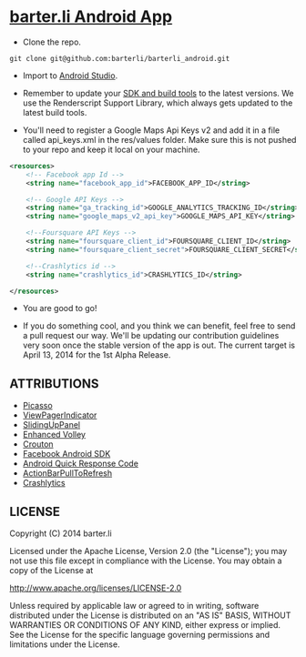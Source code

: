 [barter.li Android App][1]
=====================

- Clone the repo. 

```
git clone git@github.com:barterli/barterli_android.git
```

- Import to [Android Studio][2].

- Remember to update your [SDK and build tools][3] to the latest versions. We use the Renderscript Support Library, which always gets updated to the latest build tools.

- You'll need to register a Google Maps Api Keys v2 and add it in a file called api_keys.xml in the res/values folder. Make sure this is not pushed to your repo and keep it local on your machine.

```xml
<resources>
    <!-- Facebook app Id -->
    <string name="facebook_app_id">FACEBOOK_APP_ID</string>

    <!-- Google API Keys -->
    <string name="ga_tracking_id">GOOGLE_ANALYTICS_TRACKING_ID</string>
    <string name="google_maps_v2_api_key">GOOGLE_MAPS_API_KEY</string>

    <!--Foursquare API Keys -->
    <string name="foursquare_client_id">FOURSQUARE_CLIENT_ID</string>
    <string name="foursquare_client_secret">FOURSQUARE_CLIENT_SECRET</string>

    <!--Crashlytics id -->
    <string name="crashlytics_id">CRASHLYTICS_ID</string>

</resources>
```

- You are good to go!

- If you do something cool, and you think we can benefit, feel free to send a pull request our way. We'll be updating our contribution guidelines very soon once the stable version of the app is out. The current target is April 13, 2014 for the 1st Alpha Release.

ATTRIBUTIONS
------------
- [Picasso][l1]
- [ViewPagerIndicator][l2]
- [SlidingUpPanel][l3]
- [Enhanced Volley][l4]
- [Crouton][l5]
- [Facebook Android SDK][l6]
- [Android Quick Response Code][l7]
- [ActionBarPullToRefresh][l8]
- [Crashlytics][l9]

[l1]: https://github.com/square/picasso
[l2]: https://github.com/JakeWharton/Android-ViewPagerIndicator
[l3]: https://github.com/umano/AndroidSlidingUpPanel
[l4]: https://github.com/vinaysshenoy/enhanced-volley
[l5]: https://github.com/keyboardsurfer/Crouton
[l6]: https://github.com/facebook/facebook-android-sdk
[l7]: https://github.com/phishman3579/android-quick-response-code
[l8]: https://github.com/chrisbanes/ActionBar-PullToRefresh
[l9]: https://www.crashlytics.com/

## LICENSE

Copyright (C) 2014 barter.li

Licensed under the Apache License, Version 2.0 (the "License");
you may not use this file except in compliance with the License.
You may obtain a copy of the License at

http://www.apache.org/licenses/LICENSE-2.0

Unless required by applicable law or agreed to in writing, software
distributed under the License is distributed on an "AS IS" BASIS,
WITHOUT WARRANTIES OR CONDITIONS OF ANY KIND, either express or implied.
See the License for the specific language governing permissions and
limitations under the License.

[1]: https://play.google.com/store/apps/details?id=li.barter
[2]: https://developer.android.com/sdk/installing/studio.html
[3]: https://developer.android.com/tools/sdk/tools-notes.html
